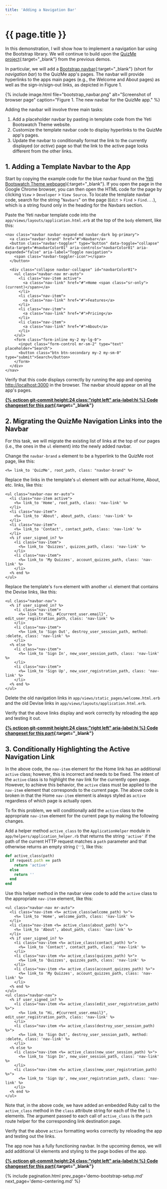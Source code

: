 ```yaml
---
title: 'Adding a Navigation Bar'
---
```


# {{ page.title }}

In this demonstration, I will show how to implement a navigation bar using the Bootstrap library. We will continue to build upon the [QuizMe project](https://github.com/human-se/quiz-me-2020){:target="_blank"} from the previous demos.

In particular, we will add a [Bootstrap navbar](https://getbootstrap.com/docs/4.4/components/navbar/){:target="_blank"} (short for _navigation bar_) to the QuizMe app's pages. The navbar will provide hyperlinks to the apps main pages (e.g., the Welcome and About pages) as well as the sign-in/sign-out links, as depicted in Figure 1.

{% include image.html file="bootstrap_navbar.png" alt="Screenshot of browser page" caption="Figure 1. The new navbar for the QuizMe app." %}

Adding the navbar will involve three main tasks:

1. Add a placeholder navbar by pasting in template code from the Yeti Bootswatch Theme website.
1. Customize the template navbar code to display hyperlinks to the QuizMe app's pages.
1. Update the navbar to conditionally format the link to the currently displayed (or _active_) page so that the link to the active page looks different from the other links.

## 1. Adding a Template Navbar to the App

Start by copying the example code for the blue navbar found on the [Yeti Bootswatch Theme webpage](https://bootswatch.com/yeti/#navbars)){:target="_blank"}. If you open the page in the Google Chrome browser, you can then open the HTML code for the page by clicking `View` > `Developer` > `View Source`. To locate the template navbar code, search for the string "`Navbars`" on the page (`Edit` > `Find` > `Find...`), which is a string found only in the heading for the Navbars section.

Paste the Yeti navbar template code into the `app/views/layouts/application.html.erb` at the top of the `body` element, like this:

```erb
<nav class="navbar navbar-expand-md navbar-dark bg-primary">
  <a class="navbar-brand" href="#">Navbar</a>
  <button class="navbar-toggler" type="button" data-toggle="collapse" data-target="#navbarColor01" aria-controls="navbarColor01" aria-expanded="false" aria-label="Toggle navigation">
    <span class="navbar-toggler-icon"></span>
  </button>

  <div class="collapse navbar-collapse" id="navbarColor01">
    <ul class="navbar-nav mr-auto">
      <li class="nav-item active">
        <a class="nav-link" href="#">Home <span class="sr-only">(current)</span></a>
      </li>
      <li class="nav-item">
        <a class="nav-link" href="#">Features</a>
      </li>
      <li class="nav-item">
        <a class="nav-link" href="#">Pricing</a>
      </li>
      <li class="nav-item">
        <a class="nav-link" href="#">About</a>
      </li>
    </ul>
    <form class="form-inline my-2 my-lg-0">
      <input class="form-control mr-sm-2" type="text" placeholder="Search">
      <button class="btn btn-secondary my-2 my-sm-0" type="submit">Search</button>
    </form>
  </div>
</nav>
```

Verify that this code displays correctly by running the app and opening <http://localhost:3000> in the browser. The navbar should appear on all the app's pages.

**[{% octicon git-commit height:24 class:"right left" aria-label:hi %} Code changeset for this part](https://github.com/human-se/quiz-me-2020/commit/5b4f3dcb5fef9f8ec0571295e55c87cbe6663925){:target="_blank"}**

## 2. Migrating the QuizMe Navigation Links into the Navbar

For this task, we will migrate the existing list of links at the top of our pages (i.e., the ones in the `ul` element) into the newly added navbar.

Change the `navbar-brand` `a` element to be a hyperlink to the QuizMe root page, like this:

```erb
<%= link_to 'QuizMe', root_path, class: "navbar-brand" %>
```

Replace the links in the template's `ul` element with our actual Home, About, etc. links, like this:

```erb
<ul class="navbar-nav mr-auto">
  <li class="nav-item active">
    <%= link_to 'Home', root_path, class: 'nav-link' %>
  </li>
  <li class="nav-item">
    <%= link_to 'About', about_path, class: 'nav-link' %>
  </li>
  <li class="nav-item">
    <%= link_to 'Contact', contact_path, class: 'nav-link' %>
  </li>
  <% if user_signed_in? %>
    <li class="nav-item">
      <%= link_to 'Quizzes', quizzes_path, class: 'nav-link' %>
    </li>
    <li class="nav-item">
      <%= link_to 'My Quizzes', account_quizzes_path, class: 'nav-link' %>
    </li>
  <% end %>
</ul>
```

Replace the template's `form` element with another `ul` element that contains the Devise links, like this:

```erb
<ul class="navbar-nav">
  <% if user_signed_in? %>
    <li class="nav-item">
      <%= link_to "Hi, #{current_user.email}", edit_user_registration_path, class: 'nav-link' %>
    </li>
    <li class="nav-item">
      <%= link_to 'Sign Out', destroy_user_session_path, method: :delete, class: 'nav-link' %>
    </li>
  <% else %>
    <li class="nav-item">
      <%= link_to 'Sign In', new_user_session_path, class: 'nav-link' %>
    </li>
    <li class="nav-item">
      <%= link_to 'Sign Up', new_user_registration_path, class: 'nav-link' %>
    </li>
  <% end %>
</ul>
```

Delete the old navigation links in `app/views/static_pages/welcome.html.erb` and the old Devise links in `app/views/layouts/application.html.erb`.

Verify that the above links display and work correctly by reloading the app and testing it out.

**[{% octicon git-commit height:24 class:"right left" aria-label:hi %} Code changeset for this part](https://github.com/human-se/quiz-me-2020/commit/718080ad149b9320717478ebaece67cc71b6ac13){:target="_blank"}**

## 3. Conditionally Highlighting the Active Navigation Link

In the above code, the `nav-item` element for the Home link has an additional `active` class; however, this is incorrect and needs to be fixed. The intent of the `active` class is to highlight the nav link for the currently open page. However, to achieve this behavior, the `active` class must be applied to the `nav-item` element that corresponds to the current page. The above code is broken in that the Home `nav-item` element is always styled as `active` regardless of which page is actually open.

To fix this problem, we will conditionally add the `active` class to the appropriate `nav-item` element for the current page by making the following changes.

Add a helper method `active_class` to the `ApplicationHelper` module in `app/helpers/application_helper.rb` that returns the string `'active'` if the path of the current HTTP request matches a `path` parameter and that otherwise returns an empty string (`''`), like this:

```ruby
def active_class(path)
  if request.path == path
    return 'active'
  else
    return ''
  end
end
```

Use this helper method in the navbar view code to add the `active` class to the appropriate `nav-item` element, like this:

```erb
<ul class="navbar-nav mr-auto">
  <li class="nav-item <%= active_class(welcome_path) %>">
    <%= link_to 'Home', welcome_path, class: 'nav-link' %>
  </li>
  <li class="nav-item <%= active_class(about_path) %>">
    <%= link_to 'About', about_path, class: 'nav-link' %>
  </li>
  <% if user_signed_in? %>
    <li class="nav-item <%= active_class(contact_path) %>">
      <%= link_to 'Contact', contact_path, class: 'nav-link' %>
    </li>
    <li class="nav-item <%= active_class(quizzes_path) %>">
      <%= link_to 'Quizzes', quizzes_path, class: 'nav-link' %>
    </li>
    <li class="nav-item <%= active_class(account_quizzes_path) %>">
      <%= link_to 'My Quizzes', account_quizzes_path, class: 'nav-link' %>
    </li>
  <% end %>
</ul>
<ul class="navbar-nav">
  <% if user_signed_in? %>
    <li class="nav-item <%= active_class(edit_user_registration_path) %>">
      <%= link_to "Hi, #{current_user.email}", edit_user_registration_path, class: 'nav-link' %>
    </li>
    <li class="nav-item <%= active_class(destroy_user_session_path) %>">
      <%= link_to 'Sign Out', destroy_user_session_path, method: :delete, class: 'nav-link' %>
    </li>
  <% else %>
    <li class="nav-item <%= active_class(new_user_session_path) %>">
      <%= link_to 'Sign In', new_user_session_path, class: 'nav-link' %>
    </li>
    <li class="nav-item <%= active_class(new_user_registration_path) %>">
      <%= link_to 'Sign Up', new_user_registration_path, class: 'nav-link' %>
    </li>
  <% end %>
</ul>
```

Note that, in the above code, we have added an embedded Ruby call to the `active_class` method in the `class` attribute string for each of the the `li` elements. The argument passed to each call of `active_class` is the `path` route helper for the corresponding link destination page.

Verify that the above `active` formatting works correctly by reloading the app and testing out the links.

The app now has a fully functioning navbar. In the upcoming demos, we will add additional UI elements and styling to the page bodies of the app.

**[{% octicon git-commit height:24 class:"right left" aria-label:hi %} Code changeset for this part](https://github.com/human-se/quiz-me-2020/commit/1d3a7894e96e5a0901e87ffad7a5592c24b2d51b){:target="_blank"}**

{% include pagination.html prev_page='demo-bootstrap-setup.md' next_page='demo-centering.md' %}
